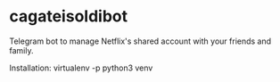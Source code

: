 # cagateisoldibot
Telegram bot to manage Netflix's shared account with your friends and family.

Installation:
    virtualenv -p python3 venv
    